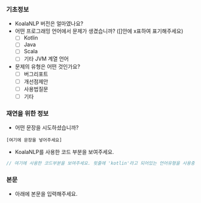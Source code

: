 ### 기초정보
- KoalaNLP 버전은 얼마였나요? 
- 어떤 프로그래밍 언어에서 문제가 생겼습니까? ([]안에 x표하여 표기해주세요)
  - [ ] Kotlin
  - [ ] Java
  - [ ] Scala
  - [ ] 기타 JVM 계열 언어
- 문제의 유형은 어떤 것인가요?
  - [ ] 버그리포트
  - [ ] 개선점제안
  - [ ] 사용법질문
  - [ ] 기타

### 재연을 위한 정보
- 어떤 문장을 시도하셨습니까?
```text
[여기에 문장을 넣어주세요]
```
- KoalaNLP를 사용한 코드 부분을 보여주세요.
```kotlin
// 여기에 사용한 코드부분을 보여주세요. 윗줄에 'kotlin'라고 되어있는 언어유형을 사용중인 언어로 바꾸는것을 권합니다.
```

### 본문
- 아래에 본문을 입력해주세요.
